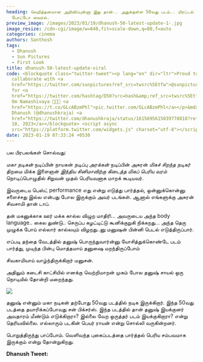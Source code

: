 ```yaml
---
heading: வெறித்தனமான அறிவிப்புன்னா இது தான்.. அதுக்குள்ள 50வது படம்.. மிரட்டல்
  போட்டோ வைரல்.
preview_image: /images/2023/01/19/dhanush-50-latest-update-1-.jpg
image_resize: /cdn-cgi/image/w=640,fit=scale-down,q=80,f=auto
categories: cinema
authors: Santhosh
tags:
  - Dhanush
  - Sun Pictures
  - First Look
title: dhanush-50-latest-update-viral
code: <blockquote class="twitter-tweet"><p lang="en" dir="ltr">Proud to
  collaborate with <a
  href="https://twitter.com/sunpictures?ref_src=twsrc%5Etfw">@sunpictures</a>
  for <a
  href="https://twitter.com/hashtag/D50?src=hash&amp;ref_src=twsrc%5Etfw">#D50</a>
  Om Namashivaya 🙏🙏🙏 <a
  href="https://t.co/GLcABzmPhl">pic.twitter.com/GLcABzmPhl</a></p>&mdash;
  Dhanush (@dhanushkraja) <a
  href="https://twitter.com/dhanushkraja/status/1615695615039778818?ref_src=twsrc%5Etfw">January
  18, 2023</a></blockquote> <script async
  src="https://platform.twitter.com/widgets.js" charset="utf-8"></script>
date: 2023-01-19 07:33:24 +0530
---
```

பல பிரபலங்கள் சொல்வது:

*மகா நடிகன்*
நடிப்பின் நாயகன்
*நடிப்பு அரக்கன்*
நடிப்பின் அசுரன்
*மிகச் சிறந்த நடிகர்*
திறமை மிக்க இளைஞன்
*இந்திய சினிமாவிற்கு கிடைத்த மிகப் பெரிய வரம்*
நொடிப்பொழுதில் சிறுவன் முதல் பெரியவனாக  மாறக் கூடியவர்.

இவருடைய பெஸ்ட் performance எது என்று எடுத்து பார்த்தல், ஒன்னுக்கொன்னு சளைச்சது இல்ல என்பது போல இருக்கும் அவர் படங்கள். ஆனால் எங்களுக்கு அசுரன் சிவசாமி தான் டாப்.

தன் மகனுக்காக ஊர் மக்க கால்ல விழுற மாதிரி... 
அவருடைய அந்த body language.. கைல துண்டு.. செருப்ப கழட்டிட்டு கூனிக்குறுகி நிக்கறது... அந்த தெரு முழுக்க போய் எல்லார் கால்லயும் விழறது..னு மனுஷன் பின்னி பெடல் எடுத்திருப்பார்.

எப்படி தந்தை வேடத்தில்
தனுஷ் பொருந்துவார்ன்னு யோசித்துக்கொண்டே
படம் பார்த்து, முடிந்த பின்பு மொத்தமாய் தனுஷை மறந்திருப்போம் 

சிவகாமியாய் வாழ்ந்திருக்கிறார் மனுசன்.

அதிலும் கடைசி காட்சியில் எனக்கு வெற்றிமாறன் முகம் போல  தனுஷ் சாயல் ஒரு நொடியில் தோன்றி மறைந்தது.

![](/images/2023/01/19/dhanush-50-latest-update-2-.jpg)

தனுஷ் என்னும் மகா நடிகன் தற்போது 50வது படத்தில் நடிக இருக்கிறார். இந்த 50வது படத்தை தயாரிக்கப்போவது சன் பிக்சர்ஸ். இந்த படத்தில் தான் தனுஷ் இயக்குனர் அவதாரம் மீண்டும் எடுக்கிறாரா? இல்லை வேற ஒருத்தர் படம் இயக்குகிறாரா? என்று தெரியவில்லை. எல்லாரும் படகின் பெயர் ராயன் என்று சொல்லி வருகின்றனர். 

பொறுத்திருந்து பாப்போம். வெளிவந்த புகைப்படத்தை பார்த்தல் பெரிய சம்பவமாக இருக்கும் என்று தோன்றுகிறது.  

**D﻿hanush Tweet:**